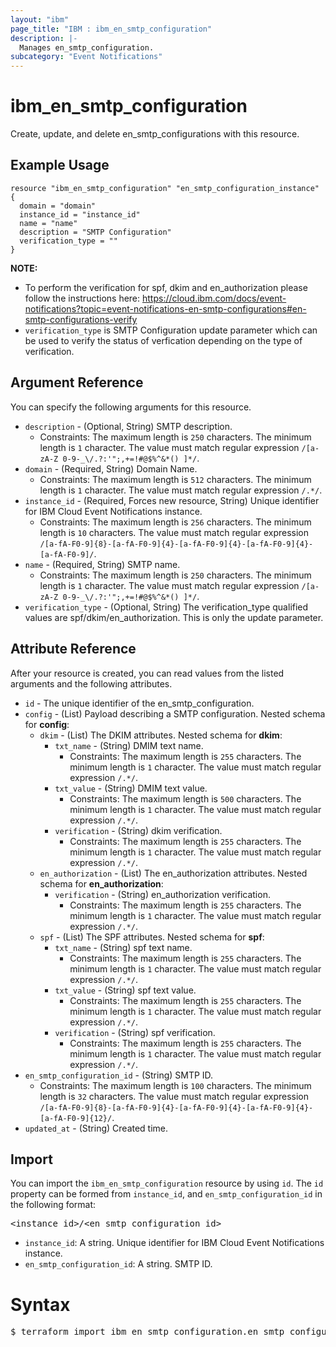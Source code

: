 ```yaml
---
layout: "ibm"
page_title: "IBM : ibm_en_smtp_configuration"
description: |-
  Manages en_smtp_configuration.
subcategory: "Event Notifications"
---
```


# ibm_en_smtp_configuration

Create, update, and delete en_smtp_configurations with this resource.

## Example Usage

```hcl
resource "ibm_en_smtp_configuration" "en_smtp_configuration_instance" {
  domain = "domain"
  instance_id = "instance_id"
  name = "name"
  description = "SMTP Configuration"
  verification_type = ""
}
```

**NOTE:**
- To perform the verification for spf, dkim and en_authorization please follow the instructions here: https://cloud.ibm.com/docs/event-notifications?topic=event-notifications-en-smtp-configurations#en-smtp-configurations-verify
- `verification_type` is SMTP Configuration update parameter which can be used to verify the status of verfication depending on the type of verification.

## Argument Reference

You can specify the following arguments for this resource.

* `description` - (Optional, String) SMTP description.
  * Constraints: The maximum length is `250` characters. The minimum length is `1` character. The value must match regular expression `/[a-zA-Z 0-9-_\/.?:'";,+=!#@$%^&*() ]*/`.
* `domain` - (Required, String) Domain Name.
  * Constraints: The maximum length is `512` characters. The minimum length is `1` character. The value must match regular expression `/.*/`.
* `instance_id` - (Required, Forces new resource, String) Unique identifier for IBM Cloud Event Notifications instance.
  * Constraints: The maximum length is `256` characters. The minimum length is `10` characters. The value must match regular expression `/[a-fA-F0-9]{8}-[a-fA-F0-9]{4}-[a-fA-F0-9]{4}-[a-fA-F0-9]{4}-[a-fA-F0-9]/`.
* `name` - (Required, String) SMTP name.
  * Constraints: The maximum length is `250` characters. The minimum length is `1` character. The value must match regular expression `/[a-zA-Z 0-9-_\/.?:'";,+=!#@$%^&*() ]*/`.
* `verification_type` - (Optional, String) The verification_type qualified values are spf/dkim/en_authorization. This is only the update parameter.

## Attribute Reference

After your resource is created, you can read values from the listed arguments and the following attributes.

* `id` - The unique identifier of the en_smtp_configuration.
* `config` - (List) Payload describing a SMTP configuration.
Nested schema for **config**:
	* `dkim` - (List) The DKIM attributes.
	Nested schema for **dkim**:
		* `txt_name` - (String) DMIM text name.
		  * Constraints: The maximum length is `255` characters. The minimum length is `1` character. The value must match regular expression `/.*/`.
		* `txt_value` - (String) DMIM text value.
		  * Constraints: The maximum length is `500` characters. The minimum length is `1` character. The value must match regular expression `/.*/`.
		* `verification` - (String) dkim verification.
		  * Constraints: The maximum length is `255` characters. The minimum length is `1` character. The value must match regular expression `/.*/`.
	* `en_authorization` - (List) The en_authorization attributes.
	Nested schema for **en_authorization**:
		* `verification` - (String) en_authorization verification.
		  * Constraints: The maximum length is `255` characters. The minimum length is `1` character. The value must match regular expression `/.*/`.
	* `spf` - (List) The SPF attributes.
	Nested schema for **spf**:
		* `txt_name` - (String) spf text name.
		  * Constraints: The maximum length is `255` characters. The minimum length is `1` character. The value must match regular expression `/.*/`.
		* `txt_value` - (String) spf text value.
		  * Constraints: The maximum length is `255` characters. The minimum length is `1` character. The value must match regular expression `/.*/`.
		* `verification` - (String) spf verification.
		  * Constraints: The maximum length is `255` characters. The minimum length is `1` character. The value must match regular expression `/.*/`.
* `en_smtp_configuration_id` - (String) SMTP ID.
  * Constraints: The maximum length is `100` characters. The minimum length is `32` characters. The value must match regular expression `/[a-fA-F0-9]{8}-[a-fA-F0-9]{4}-[a-fA-F0-9]{4}-[a-fA-F0-9]{4}-[a-fA-F0-9]{12}/`.
* `updated_at` - (String) Created time.


## Import

You can import the `ibm_en_smtp_configuration` resource by using `id`.
The `id` property can be formed from `instance_id`, and `en_smtp_configuration_id` in the following format:

<pre>
&lt;instance_id&gt;/&lt;en_smtp_configuration_id&gt;
</pre>
* `instance_id`: A string. Unique identifier for IBM Cloud Event Notifications instance.
* `en_smtp_configuration_id`: A string. SMTP ID.

# Syntax
<pre>
$ terraform import ibm_en_smtp_configuration.en_smtp_configuration <instance_id>/<en_smtp_configuration_id>
</pre>
